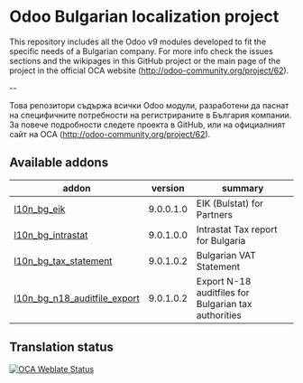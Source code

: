 

Odoo Bulgarian localization project
===============================

This repository includes all the Odoo v9 modules developed to fit the specific needs of a Bulgarian company.
For more info check the issues sections and the wikipages in this GitHub project or the main page of the project in the official OCA website (http://odoo-community.org/project/62).

--

Това репозитори съдържа всички Odoo модули, разработени да паснат на специфичните потребности на регистрираните в България компании. За повече подробности следете проекта в GitHub, или на официалният сайт на OCA (http://odoo-community.org/project/62). 

[//]: # (addons)

Available addons
----------------
addon | version | summary
--- | --- | ---
[l10n_bg_eik](l10n_bg_eik/) | 9.0.0.1.0 | EIK (Bulstat) for Partners
[l10n_bg_intrastat](l10n_bg_intrastat/) | 9.0.1.0.0 | Intrastat Tax report for Bulgaria
[l10n_bg_tax_statement](l10n_bg_tax_statement/) | 9.0.1.0.2 | Bulgarian VAT Statement
[l10n_bg_n18_auditfile_export](l10n_bg_n18_auditfile_export/) | 9.0.1.0.2 | Export N-18 auditfiles for Bulgarian tax authorities

[//]: # (end addons)

Translation status
------------------

[![OCA Weblate Status](https://translation.odoo-community.org/widgets/l10n-bulgaria-9-0/-/svg-badge.svg)](https://translation.odoo-community.org/projects/l10n-bulgaria-9-0/)
